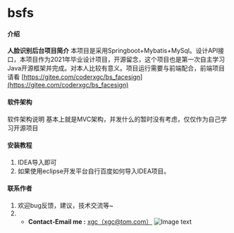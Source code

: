 # bsfs

#### 介绍
**人脸识别后台项目简介**
本项目是采用Springboot+Mybatis+MySql。设计API接口，本项目作为2021年毕业设计项目，开源留念，这个项目也是第一次自主学习Java开源框架并完成。对本人比较有意义。项目运行需要与前端配合，前端项目请看 [https://gitee.com/coderxgc/bs_facesign](https://gitee.com/coderxgc/bs_facesign)

#### 软件架构
软件架构说明
基本上就是MVC架构，并发什么的暂时没有考虑，仅仅作为自己学习开源项目
#### 安装教程

1.  IDEA导入即可
2.  如果使用eclipse开发平台自行百度如何导入IDEA项目。


#### 联系作者
1.  欢迎bug反馈，建议，技术交流等~
2.  -  **Contact-Email me :** [xgc（xgc@tom.com）](mailto:xgc@tom.com)
![Image text](https://i.loli.net/2021/11/29/Rm1SX7JWPBEDsat.png)

